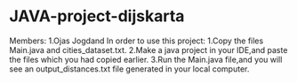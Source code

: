 # JAVA-project-dijskarta
Members:
1.Ojas Jogdand
In order to use this project:
1.Copy the files Main.java and cities_dataset.txt. 
2.Make a java project in your IDE,and paste the files which you had copied earlier.
3.Run the Main.java file,and you will see an output_distances.txt file generated in your local computer.
